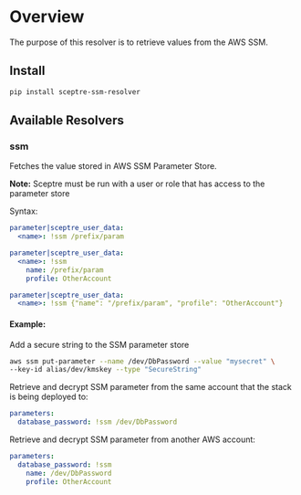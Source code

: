 # Overview

The purpose of this resolver is to retrieve values from the AWS SSM.

## Install

```bash
pip install sceptre-ssm-resolver
```

## Available Resolvers

### ssm

Fetches the value stored in AWS SSM Parameter Store.

__Note:__ Sceptre must be run with a user or role that has access to the parameter store

Syntax:

```yaml
parameter|sceptre_user_data:
  <name>: !ssm /prefix/param
```

```yaml
parameter|sceptre_user_data:
  <name>: !ssm
    name: /prefix/param
    profile: OtherAccount
```

```yaml
parameter|sceptre_user_data:
  <name>: !ssm {"name": "/prefix/param", "profile": "OtherAccount"}
```


#### Example:

Add a secure string to the SSM parameter store
```bash
aws ssm put-parameter --name /dev/DbPassword --value "mysecret" \
--key-id alias/dev/kmskey --type "SecureString"
```

Retrieve and decrypt SSM parameter from the same account that the
stack is being deployed to:
```yaml
parameters:
  database_password: !ssm /dev/DbPassword
```

Retrieve and decrypt SSM parameter from another AWS account:
```yaml
parameters:
  database_password: !ssm
    name: /dev/DbPassword
    profile: OtherAccount
```
